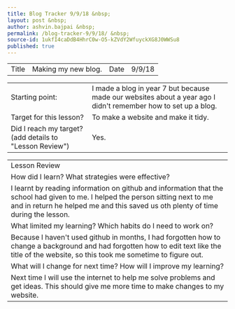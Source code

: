 ```yaml
---
title: Blog Tracker 9/9/18 &nbsp;
layout: post &nbsp;
author: ashvin.bajpai &nbsp;
permalink: /blog-tracker-9/9/18/ &nbsp;
source-id: 1ukfI4caDdB4HhrC0w-O5-kZVdY2WfuyckXG8J0WWSu8
published: true
---
```

<table>
  <tr>
    <td>Title</td>
    <td>Making my new blog.</td>
    <td>Date</td>
    <td>9/9/18</td>
  </tr>
</table>


<table>
  <tr>
    <td>Starting point:</td>
    <td>I made a blog in year 7 but because made our websites about a year ago I didn't remember how to set up a blog.</td>
  </tr>
  <tr>
    <td>Target for this lesson?</td>
    <td>To make a website and make it tidy.</td>
  </tr>
  <tr>
    <td>Did I reach my target? 
(add details to "Lesson Review")</td>
    <td> Yes.</td>
  </tr>
</table>


<table>
  <tr>
    <td>Lesson Review</td>
  </tr>
  <tr>
    <td>How did I learn? What strategies were effective? </td>
  </tr>
  <tr>
    <td>I learnt by reading information on github and information that the school had given to me. I helped the person sitting next to me and in return he helped me and this saved us oth plenty of time during the lesson.</td>
  </tr>
  <tr>
    <td>What limited my learning? Which habits do I need to work on? </td>
  </tr>
  <tr>
    <td>Because I haven't used github in months, I had forgotten how to change a background and had forgotten how to edit text like the title of the website, so this took me sometime to figure out.</td>
  </tr>
  <tr>
    <td>What will I change for next time? How will I improve my learning?</td>
  </tr>
  <tr>
    <td>Next time I will use the internet to help me solve problems and get ideas. This should give me more time to make changes to my website.</td>
  </tr>
</table>


